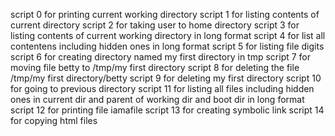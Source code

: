 script 0 for printing current working directory
script 1 for listing contents of current directory
script 2 for taking user to home directory
script 3 for listing contents of current working directory in long format
script 4 for list all contentens including hidden ones in long format
script 5 for listing file digits
script 6 for creating directory named my first directory in tmp
script 7 for moving file betty to /tmp/my first directory
script 8 for deleting the file /tmp/my first directory/betty
script 9 for deleting my first directory
script 10 for going to previous directory
script 11 for listing all files including hidden ones in current dir and parent of working dir and boot dir in long format
script 12 for printing file iamafile
script 13 for creating symbolic link
script 14 for copying html files
